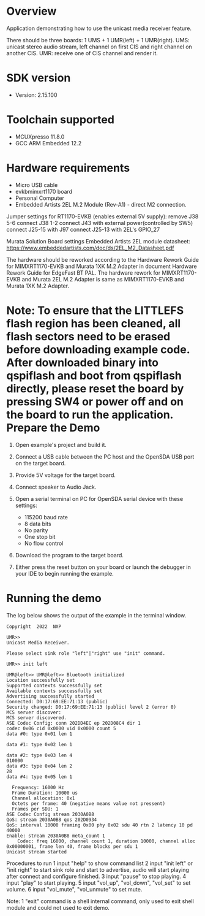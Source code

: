Overview
========
Application demonstrating how to use the unicast media receiver feature.

There should be three boards: 1 UMS + 1 UMR(left) + 1 UMR(right).
UMS: unicast stereo audio stream, left channel on first CIS and right channel on another CIS.
UMR: receive one of CIS channel and render it.


SDK version
===========
- Version: 2.15.100

Toolchain supported
===================
- MCUXpresso  11.8.0
- GCC ARM Embedded  12.2

Hardware requirements
=====================
- Micro USB cable
- evkbmimxrt1170 board
- Personal Computer
- Embedded Artists 2EL M.2 Module (Rev-A1) - direct M2 connection.

Jumper settings for RT1170-EVKB (enables external 5V supply):
remove  J38 5-6
connect J38 1-2
connect J43 with external power(controlled by SW5)
connect J25-15 with J97
connect J25-13 with 2EL's GPIO_27

Murata Solution Board settings
Embedded Artists 2EL module datasheet: https://www.embeddedartists.com/doc/ds/2EL_M2_Datasheet.pdf

The hardware should be reworked according to the Hardware Rework Guide for MIMXRT1170-EVKB and Murata 1XK M.2 Adapter in document Hardware Rework Guide for EdgeFast BT PAL.
The hardware rework for MIMXRT1170-EVKB and Murata 2EL M.2 Adapter is same as MIMXRT1170-EVKB and Murata 1XK M.2 Adapter.

Note:
To ensure that the LITTLEFS flash region has been cleaned,
all flash sectors need to be erased before downloading example code.
After downloaded binary into qspiflash and boot from qspiflash directly,
please reset the board by pressing SW4 or power off and on the board to run the application.
Prepare the Demo
================

1.  Open example's project and build it.

2.  Connect a USB cable between the PC host and the OpenSDA USB port on the target board.

3.  Provide 5V voltage for the target board.

4.  Connect speaker to Audio Jack.

5.  Open a serial terminal on PC for OpenSDA serial device with these settings:
    - 115200 baud rate
    - 8 data bits
    - No parity
    - One stop bit
    - No flow control

6.  Download the program to the target board.

7.  Either press the reset button on your board or launch the debugger in your IDE to begin running the example.

Running the demo
================
The log below shows the output of the example in the terminal window.

~~~~~~~~~~~~~~~~~~~~~~~~~~~~~~~~~~~
Copyright  2022  NXP

UMR>> 
Unicast Media Receiver.

Please select sink role "left"|"right" use "init" command.

UMR>> init left

UMR@left>> UMR@left>> Bluetooth initialized
Location successfully set
Supported contexts successfully set
Available contexts successfully set
Advertising successfully started
Connected: D0:17:69:EE:71:13 (public)
Security changed: D0:17:69:EE:71:13 (public) level 2 (error 0)
MCS server discover:
MCS server discovered.
ASE Codec Config: conn 202DD4EC ep 202D08C4 dir 1
codec 0x06 cid 0x0000 vid 0x0000 count 5
data #0: type 0x01 len 1

data #1: type 0x02 len 1

data #2: type 0x03 len 4
010000
data #3: type 0x04 len 2
28
data #4: type 0x05 len 1

  Frequency: 16000 Hz
  Frame Duration: 10000 us
  Channel allocation: 0x1
  Octets per frame: 40 (negative means value not pressent)
  Frames per SDU: 1
ASE Codec Config stream 2030A0B8
QoS: stream 2030A0B8 qos 202D0934
QoS: interval 10000 framing 0x00 phy 0x02 sdu 40 rtn 2 latency 10 pd 40000
Enable: stream 2030A0B8 meta_count 1
	Codec: freq 16000, channel count 1, duration 10000, channel alloc 0x00000001, frame len 40, frame blocks per sdu 1
Unicast stream started
~~~~~~~~~~~~~~~~~~~~~~~~~~~~~~~~~~~

Procedures to run
1 input "help" to show command list
2 input "init left" or "init right" to start sink role and start to advertise, audio will start playing after connect and configure finished.
3 input "pause" to stop playing.
4 input "play" to start playing.
5 input "vol_up", "vol_down", "vol_set" to set volume.
6 input "vol_mute", "vol_unmute" to set mute.

Note:
1 "exit" command is a shell internal command, only used to exit shell module and could not used to exit demo.
